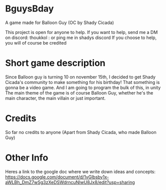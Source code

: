 # BguysBday
A game made for Balloon Guy (OC by Shady Cicada)

This project is open for anyone to help. If you want to help, send me a DM on discord: thoukkol : or ping me in shadys discord
If you choose to help, you will of course be credited

# Short game description
Since Balloon guy is turning 10 on november 15th, I decided to get Shady Cicada's community to make something for his birthday!
That something is gonna be a video game. And I am going to program the bulk of this, in unity
The main theme of the game is of course Balloon Guy, whether he's the main character, the main villain or just important.

# Credits
So far no credits to anyone (Apart from Shady Cicada, who made Balloon Guy)

# Other Info
Heres a link to the google doc where we write down ideas and concepts: https://docs.google.com/document/d/1vGlbsby1x-aWLBh_DmZ7wSg3zXeDSWdrncuNIwU8Jx8/edit?usp=sharing
